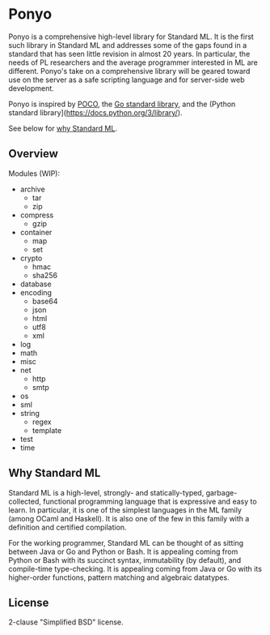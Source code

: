 # Ponyo

Ponyo is a comprehensive high-level library for Standard ML. It is the first
such library in Standard ML and addresses some of the gaps found in
a standard that has seen little revision in almost 20 years. In particular,
the needs of PL researchers and the average programmer interested in ML
are different. Ponyo's take on a comprehensive library will be geared toward
use on the server as a safe scripting language and for server-side web development.

Ponyo is inspired by [POCO](http://pocoproject.org/), the [Go standard library](https://golang.org/pkg/), and the (Python standard library](https://docs.python.org/3/library/).

See below for [why Standard ML](#why-standard-ml).

## Overview

Modules (WIP):
* archive
  * tar
  * zip
* compress
  * gzip
* container
  * map
  * set
* crypto
  * hmac
  * sha256
* database
* encoding
  * base64
  * json
  * html
  * utf8
  * xml
* log
* math
* misc
* net
  * http
  * smtp
* os
* sml
* string
  * regex
  * template
* test
* time

## Why Standard ML

Standard ML is a high-level, strongly- and statically-typed, garbage-collected,
functional programming language that is expressive and easy to learn. In particular,
it is one of the simplest languages in the ML family (among OCaml and Haskell).
It is also one of the few in this family with a definition and certified compilation.

For the working programmer, Standard ML can be thought of as sitting between Java or
Go and Python or Bash. It is appealing coming from Python or Bash with its succinct
syntax, immutability (by default), and compile-time type-checking. It is appealing
coming from Java or Go with its higher-order functions, pattern matching and
algebraic datatypes.

## License

2-clause "Simplified BSD" license.